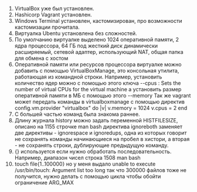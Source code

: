 1. VirtualBox уже был установлен.
2. Hashicorp Vagrant установлен.
3. Windows Terminal установлен, кастомизирован, про возможности кастомизации прочитала.
4. Виртуалка Ubentu установлена без сложностей.
5. По умолчанию виртуалке выделено 1024 оперативной памяти, 2 ядра процессора, 64 ГБ под жесткий диск динамически расширяемый, сетевой адаптер, использующий NAT, общая папка для обмена с хостом
6. Оперативной памяти или ресурсов процессора виртуалке можно добавить с помощью VirtualBoxManage, это консольная утилита, работающая из командной строки. Например, установить количество ядер можно с помощью этого ключа
--cpus <cpucount>: Sets the number of virtual CPUs for the virtual machine
а установить размер оперативной памяти в МБ с помощью этого
--memory
Так же vagrant может передать команды в virtualboxmanage с помощью директив
config.vm.provider "virtualbox" do |v|
  v.memory = 1024
  v.cpus = 2
end
7. С большей частью команд была знакома раннее.
8. Длину журнала history можно задать переменной HISTFILESIZE, описано на 1155 строчке man bash 
директива ignoreboth заменяет две директивы - ignorespace и ignoredups, одна из которых говорит не сохранять команды начинающиеся на пробел в хистори, а вторая - не сохранять строки, дублирующие предыдущую команду.
9. {} используется если нужно обработать последовательность. Например, диапазон чисел
строка 1508 man bash
10. touch file{1..100000}
но у меня выдало unable to execute /usr/bin/touch: Argument list too long так что 300000 файлов тоже не получится, нужно делать с помощью цикла чтобы обойти ограничение ARG_MAX
